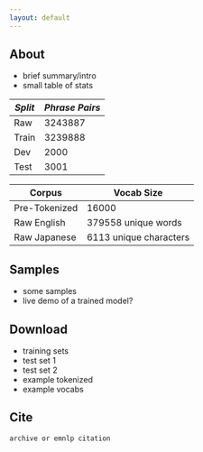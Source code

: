 ```yaml
---
layout: default
---
```


## About
* brief summary/intro
* small table of stats

| *Split* | *Phrase Pairs* |
|---------|----------------|
| Raw     | 3243887        |
| Train   | 3239888        |
| Dev     | 2000           |
| Test    | 3001           |


| Corpus        | Vocab Size             |
|---------------|------------------------|
| Pre-Tokenized | 16000                  |
| Raw English   | 379558 unique words    |
| Raw Japanese  | 6113 unique characters |




## Samples
* some samples 
* live demo of a trained model?

## Download
* training sets
* test set 1
* test set 2
* example tokenized
* example vocabs

## Cite

```
archive or emnlp citation
```
